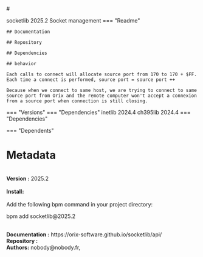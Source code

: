 #<div class=""><div class="content-left">socketlib 2025.2
Socket management
=== "Readme"
    
    ## Documentation
    
    ## Repository
    
    ## Dependencies
    
    ## behavior
    
    Each calls to connect will allocate source port from 170 to 170 + $FF. Each time a connect is performed, source port = source port ++
    
    Because when we connect to same host, we are trying to connect to same source port from Orix and the remote computer won't accept a connexion from a source port when connection is still closing.
    

=== "Versions"
=== "Dependencies"
    inetlib 2024.4    ch395lib 2024.4
=== "Dependencies"

=== "Dependents"
</div>
<div class="content-right"><h1>Metadata</h1><br><b>Version :</b> 2025.2<br><br><b>Install:</b><br><br>Add the following bpm command in your project directory:<br><p class="encadre">bpm add socketlib@2025.2</p><br><b>Documentation :</b> https://orix-software.github.io/socketlib/api/<br><b>Repository : </b><br><b>Authors:</b> nobody@nobody.fr, 
</div>
</div>
